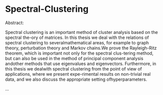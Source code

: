 # Spectral-Clustering

Abstract:

Spectral clustering is an important method of cluster analysis based on the spectral the-ory of matrices. In this thesis we deal with the relations of spectral clustering to severalmathematical areas, for example to graph theory, perturbation theory and Markov chains.We prove the Rayleigh-Ritz theorem, which is important not only for the spectral clus-tering method, but can also be used in the method of principal component analysis andother methods that use eigenvalues and eigenvectors. Furthermore, in this thesis we dealwith spectral clustering from the point of view of applications, where we present expe-rimental results on non-trivial real data, and we also discuss the appropriate setting ofhyperparameters.


...
